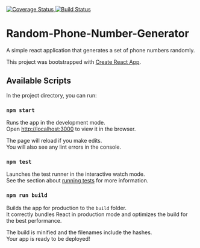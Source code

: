 <a href='https://coveralls.io/github/ddouglasz/Random-Phone-Number-Generator?branch=master'><img src='https://coveralls.io/repos/github/ddouglasz/Random-Phone-Number-Generator/badge.svg?branch=master' alt='Coverage Status' />
[![Build Status](https://travis-ci.org/ddouglasz/Random-Phone-Number-Generator.svg?branch=master)](https://travis-ci.org/ddouglasz/Random-Phone-Number-Generator)




# Random-Phone-Number-Generator
A simple react application that generates a  set of phone numbers randomly.



This project was bootstrapped with [Create React App](https://github.com/facebook/create-react-app).

## Available Scripts

In the project directory, you can run:

### `npm start`

Runs the app in the development mode.<br>
Open [http://localhost:3000](http://localhost:3000) to view it in the browser.

The page will reload if you make edits.<br>
You will also see any lint errors in the console.

### `npm test`

Launches the test runner in the interactive watch mode.<br>
See the section about [running tests](https://facebook.github.io/create-react-app/docs/running-tests) for more information.

### `npm run build`

Builds the app for production to the `build` folder.<br>
It correctly bundles React in production mode and optimizes the build for the best performance.

The build is minified and the filenames include the hashes.<br>
Your app is ready to be deployed!




